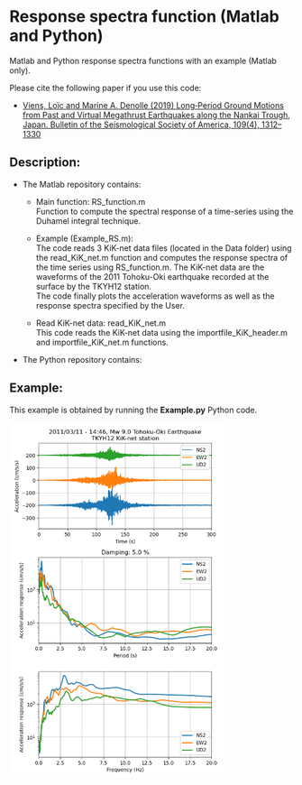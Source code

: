 # Response spectra function (Matlab and Python)
Matlab and Python response spectra functions with an example (Matlab only). 

Please cite the following paper if you use this code:  <br/>
- [Viens, Loïc and Marine A. Denolle (2019) Long‐Period Ground Motions from Past and Virtual Megathrust Earthquakes along the Nankai Trough, Japan. Bulletin of the Seismological Society of America, 109(4), 1312–1330](https://pubs.geoscienceworld.org/ssa/bssa/article-abstract/109/4/1312/571631/Long-Period-Ground-Motions-from-Past-and-Virtual?redirectedFrom=PDF) <br/>

## Description:

* The Matlab repository contains:  <br/>
  - Main function: RS_function.m <br/>
Function to compute the spectral response of a time-series using the Duhamel integral technique.

  - Example (Example_RS.m):<br/>
The code reads 3 KiK-net data files (located in the Data folder) using the read_KiK_net.m function and computes the response spectra of the time series using RS_function.m. The KiK-net data are the waveforms of the 2011 Tohoku-Oki earthquake recorded at the surface by the TKYH12 station.<br/>
The code finally plots the acceleration waveforms as well as the response spectra specified by the User.

  - Read KiK-net data: read_KiK_net.m<br/>
This code reads the KiK-net data using the importfile_KiK_header.m and importfile_KiK_net.m functions.

* The Python repository contains: 

## Example:
This example is obtained by running the **Example.py** Python code. 

<img src="https://github.com/lviens/Response_spectra/blob/master/Figures/Response_spectra.png" width=75%>
